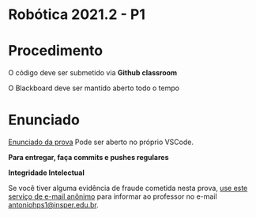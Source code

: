 # Robótica 2021.2 - P1

# Procedimento

O código deve ser submetido via **Github classroom**

O Blackboard deve ser mantido aberto todo o tempo


# Enunciado


[Enunciado da prova](enunciado.md)
Pode ser aberto no próprio VSCode.

**Para entregar, faça commits e pushes regulares**

**Integridade Intelectual**

Se você tiver alguma evidência de fraude cometida nesta prova, [use este serviço de e-mail anônimo](https://www.guerrillamail.com/pt/compose) para informar ao professor no e-mail antoniohps1@insper.edu.br.

